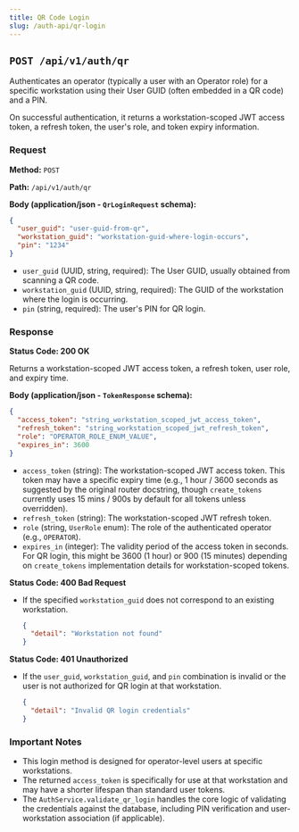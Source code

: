 ```yaml
---
title: QR Code Login
slug: /auth-api/qr-login
---
```


## `POST /api/v1/auth/qr`

Authenticates an operator (typically a user with an Operator role) for a specific workstation using their User GUID (often embedded in a QR code) and a PIN.

On successful authentication, it returns a workstation-scoped JWT access token, a refresh token, the user's role, and token expiry information.

### Request

**Method:** `POST`

**Path:** `/api/v1/auth/qr`

**Body (application/json - `QrLoginRequest` schema):**

```json
{
  "user_guid": "user-guid-from-qr",
  "workstation_guid": "workstation-guid-where-login-occurs",
  "pin": "1234"
}
```

*   `user_guid` (UUID, string, required): The User GUID, usually obtained from scanning a QR code.
*   `workstation_guid` (UUID, string, required): The GUID of the workstation where the login is occurring.
*   `pin` (string, required): The user's PIN for QR login.

### Response

**Status Code: 200 OK**

Returns a workstation-scoped JWT access token, a refresh token, user role, and expiry time.

**Body (application/json - `TokenResponse` schema):**

```json
{
  "access_token": "string_workstation_scoped_jwt_access_token",
  "refresh_token": "string_workstation_scoped_jwt_refresh_token",
  "role": "OPERATOR_ROLE_ENUM_VALUE",
  "expires_in": 3600 
}
```

*   `access_token` (string): The workstation-scoped JWT access token. This token may have a specific expiry time (e.g., 1 hour / 3600 seconds as suggested by the original router docstring, though `create_tokens` currently uses 15 mins / 900s by default for all tokens unless overridden).
*   `refresh_token` (string): The workstation-scoped JWT refresh token.
*   `role` (string, `UserRole` enum): The role of the authenticated operator (e.g., `OPERATOR`).
*   `expires_in` (integer): The validity period of the access token in seconds. For QR login, this might be 3600 (1 hour) or 900 (15 minutes) depending on `create_tokens` implementation details for workstation-scoped tokens.

**Status Code: 400 Bad Request**

*   If the specified `workstation_guid` does not correspond to an existing workstation.

    ```json
    {
      "detail": "Workstation not found"
    }
    ```

**Status Code: 401 Unauthorized**

*   If the `user_guid`, `workstation_guid`, and `pin` combination is invalid or the user is not authorized for QR login at that workstation.

    ```json
    {
      "detail": "Invalid QR login credentials"
    }
    ```

### Important Notes

*   This login method is designed for operator-level users at specific workstations.
*   The returned `access_token` is specifically for use at that workstation and may have a shorter lifespan than standard user tokens.
*   The `AuthService.validate_qr_login` handles the core logic of validating the credentials against the database, including PIN verification and user-workstation association (if applicable). 